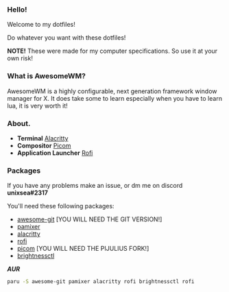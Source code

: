 ### Hello!

Welcome to my dotfiles!

Do whatever you want with these dotfiles!

**NOTE!** These were made for my computer specifications. So use it at your own risk! 

### What is AwesomeWM?

AwesomeWM is a highly configurable, next generation framework window manager for X. It does take some to learn especially when you have to learn lua, it is very worth it!

### About.

- **Terminal** [Alacritty](https://alacritty.org/)
- **Compositor** [Picom](https://github.com/pijulius/picom)
- **Application Launcher** [Rofi](https://github.com/davatorium/rofi)

### Packages
If you have any problems make an issue, or dm me on discord **unixsea#2317**

You'll need these following packages:
* [awesome-git](https://github.com/codic12/worm) \[YOU WILL NEED THE GIT VERSION!\]
* [pamixer](https://github.com/cdemoulins/pamixer)
* [alacritty](https://github.com/alacritty/alacritty)
* [rofi](https://github.com/davatorium/rofi)  
* [picom](https://github.com/pijulius/picom) \[YOU WILL NEED THE PIJULIUS FORK!\]
* [brightnessctl](https://github.com/Hummer12007/brightnessctl)

***AUR***
```bash
paru -S awesome-git pamixer alacritty rofi brightnessctl rofi
```
